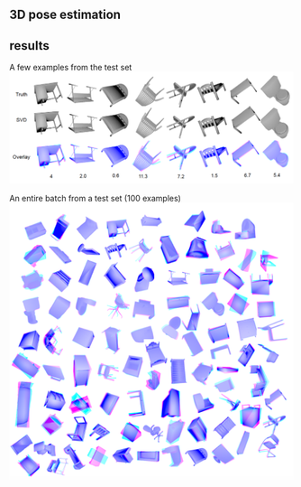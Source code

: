 ## 3D pose estimation

## results
A few examples from the test set
![overview](https://github.com/henrikgruner/PoseEstimation/blob/master/3D-Pose/git_imgs/examples.png)

An entire batch from a test set (100 examples)
![overview](https://github.com/henrikgruner/PoseEstimation/blob/master/3D-Pose/git_imgs/batch.png)

